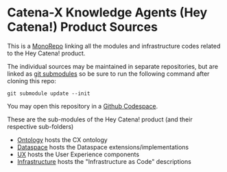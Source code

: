 # Catena-X Knowledge Agents (Hey Catena!) Product Sources

This is a [MonoRepo](https://en.wikipedia.org/wiki/Monorepo) linking all the modules and infrastructure codes related to the Hey Catena! product.

The individual sources may be maintained in separate repositories, but are linked as [git submodules](https://git-scm.com/book/en/v2/Git-Tools-Submodules) 
so be sure to run the following command after cloning this repo:

```console
git submodule update --init
```

You may open this repository in a [Github Codespace](https://github.com/features/codespaces).

These are the sub-modules of the Hey Catena! product (and their respective sub-folders)

- [Ontology](ontology/README.md) hosts the CX ontology
- [Dataspace](dataspace/README.md) hosts the Dataspace extensions/implementations
- [UX](ux/README.md) hosts the User Experience components
- [Infrastructure](infrastructure/README.md) hosts the "Infrastructure as Code" descriptions



